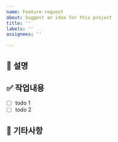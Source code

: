 ```yaml
---
name: Feature request
about: Suggest an idea for this project
title: ''
labels: ''
assignees: ''

---
```


## 📃 설명


## ✅ 작업내용
- [ ] todo 1
- [ ] todo 2

## 📌 기타사항
